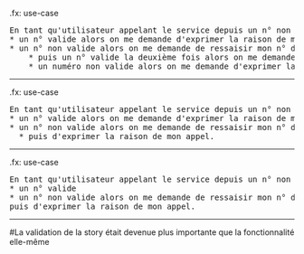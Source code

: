 .fx: use-case

<pre>
<span class="blue">En tant qu'utilisateur appelant le service depuis un n° non valide, si je demande une assistance technique et que je saisis en DTMF :
* un n° valide alors on me demande d'exprimer la raison de mon appel.</span>
<span class="green">* un n° non valide alors on me demande de ressaisir mon n° de téléphone</span>
	<span class="red">* puis un n° valide la deuxième fois alors on me demande d'exprimer la raison de mon appel.</span>
	* un numéro non valide alors on me demande d'exprimer la raison de mon appel.
</pre>
---

.fx: use-case

<pre>
<span class="blue">En tant qu'utilisateur appelant le service depuis un n° non valide, si je demande une assistance technique et que je saisis en DTMF :
* un n° valide alors on me demande d'exprimer la raison de mon appel.</span>
<span class="green">* un n° non valide alors on me demande de ressaisir mon n° de téléphone</span>
<span class="red">	* puis d'exprimer la raison de mon appel.</span>
</pre>
---

.fx: use-case

<pre>
En tant qu'utilisateur appelant le service depuis un n° non valide, si je demande une assistance technique et que je saisis en DTMF :
<span class="blue">* un n° valide</span>
<span class="red">* un n° non valide alors on me demande de ressaisir mon n° de téléphone</span>
puis d'exprimer la raison de mon appel.
</pre>

---
#La validation de la story était devenue plus importante que la fonctionnalité elle-même
